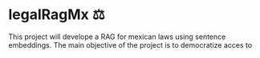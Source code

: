 # legalRagMx ⚖️
This project will develope a RAG for mexican laws using sentence embeddings.
The main objective of the project is to democratize acces to 
